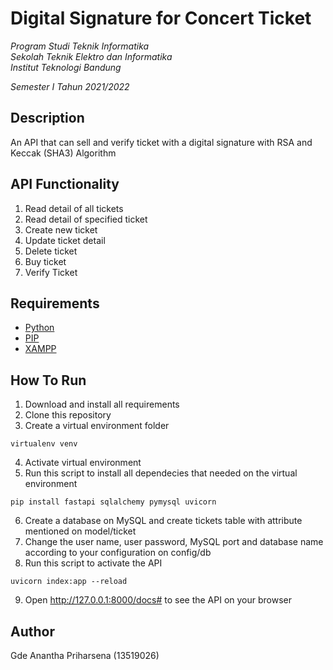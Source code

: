 # Digital Signature for Concert Ticket
*Program Studi Teknik Informatika* <br />
*Sekolah Teknik Elektro dan Informatika* <br />
*Institut Teknologi Bandung* <br />

*Semester I Tahun 2021/2022*

## Description
An API that can sell and verify ticket with a digital signature with RSA and Keccak (SHA3) Algorithm

## API Functionality
1. Read detail of all tickets
2. Read detail of specified ticket
3. Create new ticket
4. Update ticket detail
5. Delete ticket
6. Buy ticket
7. Verify Ticket

## Requirements
- [Python](https://www.python.org/downloads/)
- [PIP](https://pypi.org/project/pip/)
- [XAMPP](https://www.apachefriends.org/download.html)

## How To Run
1. Download and install all requirements
2. Clone this repository
3. Create a virtual environment folder
```
virtualenv venv
```
4. Activate virtual environment
5. Run this script to install all dependecies that needed on the virtual environment
```
pip install fastapi sqlalchemy pymysql uvicorn
```
6. Create a database on MySQL and create tickets table with attribute mentioned on model/ticket
7. Change the user name, user password, MySQL port and database name according to your configuration on config/db
8. Run this script to activate the API
```
uvicorn index:app --reload
```
9. Open http://127.0.0.1:8000/docs# to see the API on your browser  

## Author
Gde Anantha Priharsena (13519026)